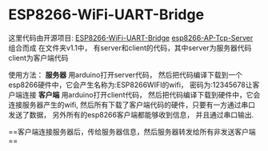 # ESP8266-WiFi-UART-Bridge
这里代码由开源项目:
[ESP8266-WiFi-UART-Bridge](https://github.com/roboremo/ESP8266-WiFi-UART-Bridgehttps://github.com/roboremo/ESP8266-WiFi-UART-Bridge)
[esp8266-AP-Tcp-Server](esp8266-AP-Tcp-Server)
组合而成
在文件夹v1.1中， 有server和client的代码，其中server为服务器代码
client为客户端代码

使用方法：
**服务器**
用arduino打开server代码， 然后把代码编译下载到一个esp8266硬件中，它会产生名称为:ESP8266WIFI的wifi， 密码为:12345678让客户端连接
**客户端**
用arduino打开client代码， 然后把代码编译下载到硬件中，它会连接服务器产生的wifi, 然后所有下载了客户端代码的硬件，只要有一方通过串口发送了数据， 另外所有的esp8266客户端都能够收到信息， 并且通过串口输出.

==客户端连接服务器后，传给服务器信息，然后服务器转发给所有非发送客户端==




